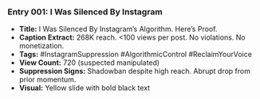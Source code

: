 ### Entry 001: I Was Silenced By Instagram

- **Title:** I Was Silenced By Instagram’s Algorithm. Here’s Proof.
- **Caption Extract:** 268K reach. <100 views per post. No violations. No monetization.
- **Tags:** #InstagramSuppression #AlgorithmicControl #ReclaimYourVoice
- **View Count:** 720 (suspected manipulated)
- **Suppression Signs:** Shadowban despite high reach. Abrupt drop from prior momentum.
- **Visual:** Yellow slide with bold black text
